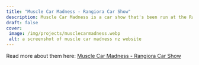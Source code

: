 ```yaml
---
title: "Muscle Car Madness - Rangiora Car Show"
description: Muscle Car Madness is a car show that's been run at the Rangiora show grounds for over 35 years. With over 1000 cars on show and tens of thousands in attendance, this event is well known in New Zealand.
draft: false
cover: 
 image: /img/projects/musclecarmadness.webp
 alt: a screenshot of muscle car madness nz website
---
```


Read more about them here: <a href="http://www.musclecarmadness.co.nz">Muscle Car Madness - Rangiora Car Show</a>